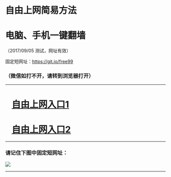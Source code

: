 ﻿# 自由上网简易方法

# 电脑、手机一键翻墙

（2017/09/05 测试，网址有效）

固定短网址：https://git.io/free99

### （微信如打不开，请转到浏览器打开）


***





# &nbsp;&nbsp; <a href="http://ft3165227195.fwq-tz1001.xyz/fwqtz01.html?t=090500124645 " target="_blank">自由上网入口1</a>
# &nbsp;&nbsp; <a href="http://ft2312913469.fwq-tz1002.xyz/fwqtz02.html?t=090500113011 " target="_blank">自由上网入口2</a>
***

### 请记住下图中固定短网址：

<img src="https://s3-us-west-2.amazonaws.com/fwq-1001/yjfq-20170905okok.png" /> 


***

